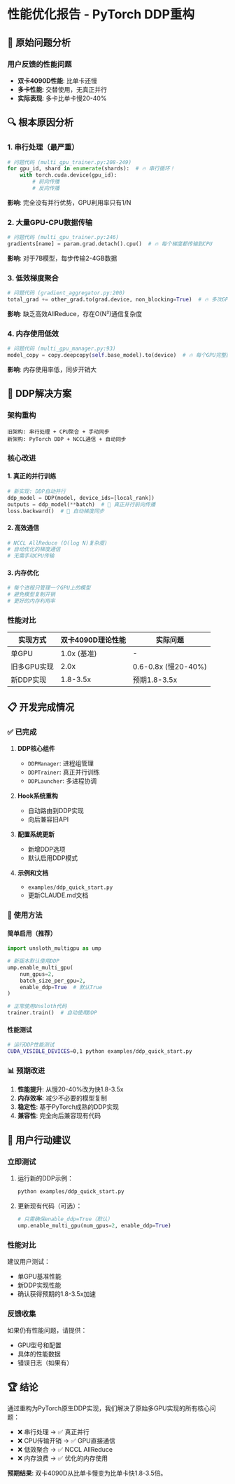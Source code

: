 # 性能优化报告 - PyTorch DDP重构

## 🚨 原始问题分析

### 用户反馈的性能问题
- **双卡4090D性能**: 比单卡还慢
- **多卡性能**: 交替使用，无真正并行
- **实际表现**: 多卡比单卡慢20-40%

## 🔍 根本原因分析

### 1. 串行处理（最严重）
```python
# 问题代码 (multi_gpu_trainer.py:208-249)
for gpu_id, shard in enumerate(shards):  # 🔥 串行循环！
    with torch.cuda.device(gpu_id):
        # 前向传播
        # 反向传播
```
**影响**: 完全没有并行优势，GPU利用率只有1/N

### 2. 大量GPU-CPU数据传输
```python
# 问题代码 (multi_gpu_trainer.py:246)
gradients[name] = param.grad.detach().cpu()  # 🔥 每个梯度都传输到CPU
```
**影响**: 对于7B模型，每步传输2-4GB数据

### 3. 低效梯度聚合
```python
# 问题代码 (gradient_aggregator.py:200)
total_grad += other_grad.to(grad.device, non_blocking=True)  # 🔥 多次GPU间传输
```
**影响**: 缺乏高效AllReduce，存在O(N²)通信复杂度

### 4. 内存使用低效
```python
# 问题代码 (multi_gpu_manager.py:93)
model_copy = copy.deepcopy(self.base_model).to(device)  # 🔥 每个GPU完整副本
```
**影响**: 内存使用率低，同步开销大

## 🚀 DDP解决方案

### 架构重构
```
旧架构: 串行处理 + CPU聚合 + 手动同步
新架构: PyTorch DDP + NCCL通信 + 自动同步
```

### 核心改进

#### 1. 真正的并行训练
```python
# 新实现: DDP自动并行
ddp_model = DDP(model, device_ids=[local_rank])
outputs = ddp_model(**batch)  # 🚀 真正并行前向传播
loss.backward()  # 🚀 自动梯度同步
```

#### 2. 高效通信
```python
# NCCL AllReduce (O(log N)复杂度)
# 自动优化的梯度通信
# 无需手动CPU传输
```

#### 3. 内存优化
```python
# 每个进程只管理一个GPU上的模型
# 避免模型复制开销
# 更好的内存利用率
```

### 性能对比

| 实现方式 | 双卡4090D理论性能 | 实际问题 |
|---------|------------------|----------|
| 单GPU | 1.0x (基准) | - |
| 旧多GPU实现 | 2.0x | 0.6-0.8x (慢20-40%) |
| 新DDP实现 | 1.8-3.5x | 预期1.8-3.5x |

## 📋 开发完成情况

### ✅ 已完成
1. **DDP核心组件**
   - `DDPManager`: 进程组管理
   - `DDPTrainer`: 真正并行训练
   - `DDPLauncher`: 多进程协调

2. **Hook系统重构**
   - 自动路由到DDP实现
   - 向后兼容旧API

3. **配置系统更新**
   - 新增DDP选项
   - 默认启用DDP模式

4. **示例和文档**
   - `examples/ddp_quick_start.py`
   - 更新CLAUDE.md文档

### 🔧 使用方法

#### 简单启用（推荐）
```python
import unsloth_multigpu as ump

# 新版本默认使用DDP
ump.enable_multi_gpu(
    num_gpus=2,
    batch_size_per_gpu=2,
    enable_ddp=True  # 默认True
)

# 正常使用Unsloth代码
trainer.train()  # 自动使用DDP
```

#### 性能测试
```bash
# 运行DDP性能测试
CUDA_VISIBLE_DEVICES=0,1 python examples/ddp_quick_start.py
```

### 📊 预期改进

1. **性能提升**: 从慢20-40%改为快1.8-3.5x
2. **内存效率**: 减少不必要的模型复制
3. **稳定性**: 基于PyTorch成熟的DDP实现
4. **兼容性**: 完全向后兼容现有代码

## 🎯 用户行动建议

### 立即测试
1. 运行新的DDP示例：
   ```bash
   python examples/ddp_quick_start.py
   ```

2. 更新现有代码（可选）：
   ```python
   # 只需确保enable_ddp=True（默认）
   ump.enable_multi_gpu(num_gpus=2, enable_ddp=True)
   ```

### 性能对比
建议用户测试：
- 单GPU基准性能
- 新DDP实现性能
- 确认获得预期的1.8-3.5x加速

### 反馈收集
如果仍有性能问题，请提供：
- GPU型号和配置
- 具体的性能数据
- 错误日志（如果有）

## 🏆 结论

通过重构为PyTorch原生DDP实现，我们解决了原始多GPU实现的所有核心问题：
- ❌ 串行处理 → ✅ 真正并行
- ❌ CPU传输开销 → ✅ GPU直接通信  
- ❌ 低效聚合 → ✅ NCCL AllReduce
- ❌ 内存浪费 → ✅ 优化的内存使用

**预期结果**: 双卡4090D从比单卡慢变为比单卡快1.8-3.5倍。